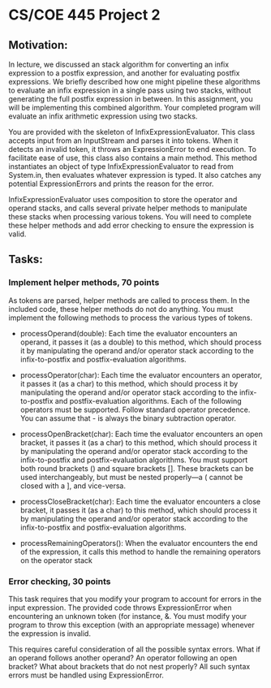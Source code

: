 # CS/COE 445 Project 2

## Motivation:
In lecture, we discussed an stack algorithm for converting an infix expression to a postfix expression, and another for evaluating postfix expressions. We briefly described how one might pipeline these algorithms to evaluate an infix expression in a single pass using two stacks, without generating the full postfix expression in between. In this assignment, you will be implementing this combined algorithm. Your completed program will evaluate an infix arithmetic expression using two stacks.

You are provided with the skeleton of InfixExpressionEvaluator. This class accepts input from an InputStream and parses it into tokens. When it detects an invalid token, it throws an ExpressionError to end execution. To facilitate ease of use, this class also contains a main method. This method instantiates an object of type InfixExpressionEvaluator to read from System.in, then evaluates whatever expression is typed. It also catches any potential ExpressionErrors and prints the reason for the error.

InfixExpressionEvaluator uses composition to store the operator and operand stacks, and calls several private helper methods to manipulate these stacks when processing various tokens. You will need to complete these helper methods and add error checking to ensure the expression is valid.

## Tasks:
### Implement helper methods, 70 points
As tokens are parsed, helper methods are called to process them. In the included code, these helper methods do not do anything. You must implement the following methods to process the various types of tokens.

* processOperand(double): Each time the evaluator encounters an operand, it passes it (as a double) to this
  method, which should process it by manipulating the operand and/or operator stack according to the infix-to-postfix and postfix-evaluation algorithms.

* processOperator(char): Each time the evaluator encounters an operator, it passes it (as a char) to this method,
  which should process it by manipulating the operand and/or operator stack according to the infix-to-postfix and postfix-evaluation algorithms.
  Each of the following operators must be supported. Follow standard operator precedence. You can assume that - is always the binary subtraction operator.

* processOpenBracket(char): Each time the evaluator encounters an open bracket, it passes it (as a char) to this
  method, which should process it by manipulating the operand and/or operator stack according to the infix-to-postfix and postfix-evaluation algorithms.
  You must support both round brackets () and square brackets []. These brackets can be used interchangeably, but must be nested properly—a ( cannot be closed with a ], and vice-versa.

* processCloseBracket(char): Each time the evaluator encounters a close bracket, it passes it (as a char) to
  this method, which should process it by manipulating the operand and/or operator stack according to the infix-to-postfix and postfix-evaluation algorithms.

* processRemainingOperators(): When the evaluator encounters the end of the expression, it calls this method to
  handle the remaining operators on the operator stack

### Error checking, 30 points
This task requires that you modify your program to account for errors in the input expression. The provided code throws ExpressionError when encountering an unknown token (for instance, &. You must modify your program to throw this exception (with an appropriate message) whenever the expression is invalid.

This requires careful consideration of all the possible syntax errors. What if an operand follows another operand? An operator following an open bracket? What about brackets that do not nest properly? All such syntax errors must be handled using ExpressionError.
